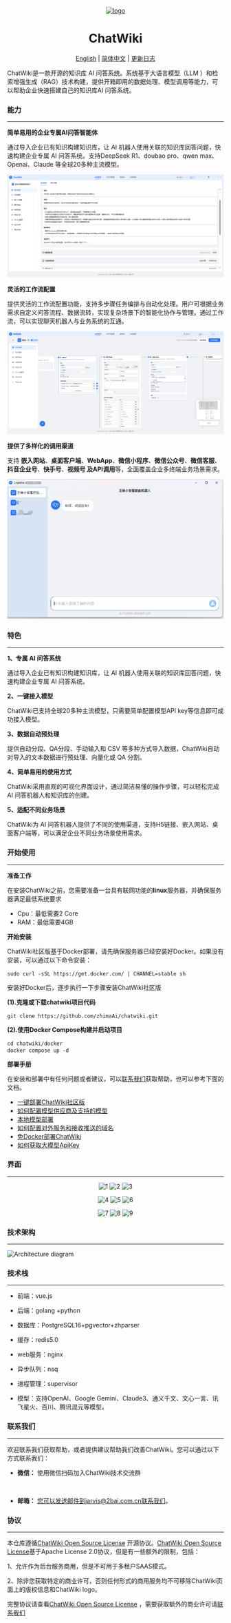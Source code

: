 <p align="center"><a href="https://Chatwiki.com/"><img src="./imgs/logo.svg" width="120" height="120" alt="logo"></a></p>

<h1 align="center">ChatWiki</h1>

<p align="center">
  <a href="./README_en.md">English</a> |
  <a href="./README.md">简体中文</a> |
   <a href="./UpdateLog.md">更新日志</a>
</p>
ChatWiki是一款开源的知识库 AI 问答系统。系统基于大语言模型（LLM ）和检索增强生成（RAG）技术构建，提供开箱即用的数据处理、模型调用等能力，可以帮助企业快速搭建自己的知识库AI 问答系统。

### 能力

---

**简单易用的企业专属AI问答智能体**

通过导入企业已有知识构建知识库，让 AI 机器人使用关联的知识库回答问题，快速构建企业专属 AI 问答系统。支持DeepSeek R1、doubao
pro、qwen max、Openai、Claude 等全球20多种主流模型。

![image-20250309165037250](imgs/10.png)

**灵活的工作流配置**

提供灵活的工作流配置功能，支持多步骤任务编排与自动化处理。用户可根据业务需求自定义问答流程、数据流转，实现复杂场景下的智能化协作与管理。通过工作流，可以实现聊天机器人与业务系统的互通。

![image-20250309165833458](imgs/workflow.png)

**提供了多样化的调用渠道**

支持 **嵌入网站**、**桌面客户端**、**WebApp**、**微信小程序**、**微信公众号**、**微信客服**、**抖音企业号**、**快手号**、**视频号
**及**API调用**等，全面覆盖企业多终端业务场景需求。

![image-20250309170740334](imgs/PC.png)

### 特色

---

**1、专属 AI 问答系统**

通过导入企业已有知识构建知识库，让 AI 机器人使用关联的知识库回答问题，快速构建企业专属 AI 问答系统。

**2、一键接入模型**

ChatWiki已支持全球20多种主流模型，只需要简单配置模型API key等信息即可成功接入模型。

**3、数据自动预处理**

提供自动分段、QA分段、手动输入和 CSV 等多种方式导入数据，ChatWiki自动对导入的文本数据进行预处理、向量化或 QA 分割。

**4、简单易用的使用方式**

ChatWiki采用直观的可视化界面设计，通过简洁易懂的操作步骤，可以轻松完成 AI 问答机器人和知识库的创建。

**5、适配不同业务场景**

ChatWiki为 AI 问答机器人提供了不同的使用渠道，支持H5链接、嵌入网站、桌面客户端等，可以满足企业不同业务场景使用需求。

### 开始使用

---

**准备工作**

在安装ChatWiki之前，您需要准备一台具有联网功能的**linux**服务器，并确保服务器满足最低系统要求

- Cpu：最低需要2 Core
- RAM：最低需要4GB

**开始安装**

ChatWiki社区版基于Docker部署，请先确保服务器已经安装好Docker。如果没有安装，可以通过以下命令安装：

~~~
sudo curl -sSL https://get.docker.com/ | CHANNEL=stable sh
~~~

安装好Docker后，逐步执行一下步骤安装ChatWiki社区版

**(1).克隆或下载chatwiki项目代码**

```shell
git clone https://github.com/zhimaAi/chatwiki.git
```

**(2).使用Docker Compose构建并启动项目**

```shell
cd chatwiki/docker
docker compose up -d
```

**部署手册**

在安装和部署中有任何问题或者建议，可以[联系我们](#contact-us)获取帮助，也可以参考下面的文档。

- [一键部署ChatWiki社区版](https://www.yuque.com/zhimaxiaoshiwangluo/pggco1/wql8ekkylbwegbzo)
- [如何配置模型供应商及支持的模型](https://www.yuque.com/zhimaxiaoshiwangluo/pggco1/pn79lkvl53bo0xxm)
- [本地模型部署](https://www.yuque.com/zhimaxiaoshiwangluo/pggco1/evmy0rr9gr2gp2i0)
- [如何配置对外服务和接收推送的域名](https://www.yuque.com/zhimaxiaoshiwangluo/pggco1/nfk4slc95s4i8u4v)
- [免Docker部署ChatWiki](https://www.yuque.com/zhimaxiaoshiwangluo/pggco1/klriercbhpy97o0g)
- [如何获取大模型ApiKey](https://www.yuque.com/zhimaxiaoshiwangluo/pggco1/lx3ho90skq95dpdq)

### 界面

---

<p align="center">   <img src="./imgs/1.jpg" alt="1" width="30%" />   <img src="./imgs/2.jpg" alt="2" width="30%" />   <img src="./imgs/3.jpg" alt="3" width="30%" /> </p> <p align="center">   <img src="./imgs/4.jpg" alt="4" width="30%" />   <img src="./imgs/5.jpg" alt="5" width="30%" />   <img src="./imgs/6.jpg" alt="6" width="30%" /> </p> <p align="center">   <img src="./imgs/7.jpg" alt="7" width="30%" />   <img src="./imgs/8.jpg" alt="8" width="30%" />   <img src="./imgs/9.jpg" alt="9" width="30%" /> </p>

### 技术架构

---

![Architecture diagram](imgs/Architecture-diagram.png)

### 技术栈

---

- 前端：vue.js
- 后端：golang +python
- 数据库：PostgreSQL16+pgvector+zhparser

- 缓存：redis5.0
- web服务：nginx
- 异步队列：nsq
- 进程管理：supervisor
- 模型：支持OpenAI、Google Gemini、Claude3、通义千文、文心一言、讯飞星火、百川、腾讯混元等模型。

<h3>联系我们 <a name="contact-us"></a></h3>

---

欢迎联系我们获取帮助，或者提供建议帮助我们改善ChatWiki。您可以通过以下方式联系我们：

- **微信：** 使用微信扫码加入ChatWiki技术交流群

  <img src="./imgs/contact-us.png" alt="">

- **邮箱：** 您可以发送邮件到jarvis@2bai.com.cn联系我们。

### 协议

---

本仓库遵循[ChatWiki Open Source License](https://github.com/zhimaAi/chatwiki/blob/main/LICENSE)
开源协议。[ChatWiki Open Source License](https://github.com/zhimaAi/chatwiki/blob/main/LICENSE)基于Apache License
2.0协议，但是有一些额外的限制，包括：

1、允许作为后台服务商用，但是不可用于多租户SAAS模式。

2、除非您获取特定的商业许可，否则任何形式的商用服务均不可移除ChatWiki页面上的版权信息和ChatWiki logo。

完整协议请查看[ChatWiki Open Source License](https://github.com/zhimaAi/chatwiki/blob/main/LICENSE)
，需要获取额外的商业许可请[联系我们](#contact-us)

